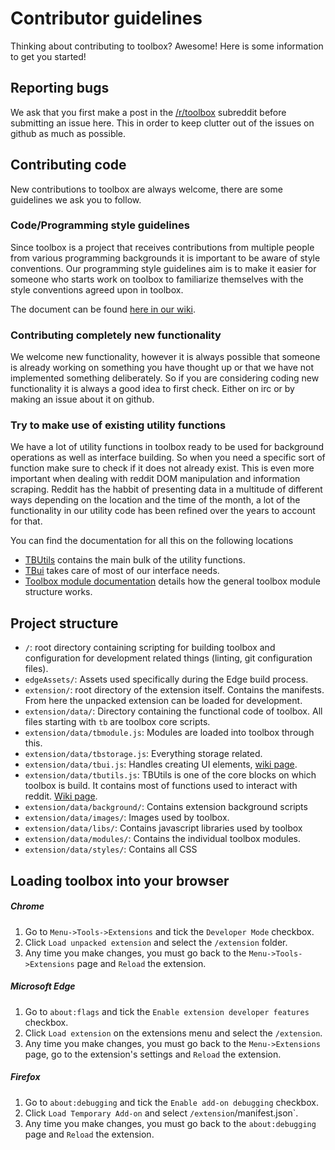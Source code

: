 # Contributor guidelines

Thinking about contributing to toolbox? Awesome! Here is some information to get you started! 

## Reporting bugs 

We ask that you first make a post in the [/r/toolbox](https://www.reddit.com/r/toolbox) subreddit before submitting an issue here. This in order to keep clutter out of the issues on github as much as possible. 

## Contributing code 

New contributions to toolbox are always welcome, there are some guidelines we ask you to follow. 

### Code/Programming style guidelines 

Since toolbox is a project that receives contributions from multiple people from various programming backgrounds it is important to be aware of style conventions. Our programming style guidelines aim is to make it easier for someone who starts work on toolbox to familiarize themselves with the style conventions agreed upon in toolbox.

The document can be found [here in our wiki](https://github.com/creesch/reddit-moderator-toolbox/wiki/Programming-style-guide).

### Contributing completely new functionality 

We welcome new functionality, however it is always possible that someone is already working on something you have thought up or that we have not implemented something deliberately. So if you are considering coding new functionality it is always a good idea to first check. Either on irc or by making an issue about it on github. 

### Try to make use of existing utility functions

We have a lot of utility functions in toolbox ready to be used for background operations as well as interface building. So when you need a specific sort of function make sure to check if it does not already exist. This is even more important when dealing with reddit DOM manipulation and information scraping. Reddit has the habbit of presenting data in a multitude of different ways depending on the location and the time of the month, a lot of the functionality in our utility code has been refined over the years to account for that.

You can find the documentation for all this on the following locations 

- [TBUtils](https://github.com/creesch/reddit-moderator-toolbox/wiki/TBUtils-function-calls) contains the main bulk of the utility functions. 
- [TBui](https://github.com/creesch/reddit-moderator-toolbox/wiki/TBui-function-class) takes care of most of our interface needs. 
- [Toolbox module documentation](https://github.com/creesch/reddit-moderator-toolbox/wiki/Toolbox-module-notes) details how the general toolbox module structure works. 


## Project structure

- `/`: root directory containing scripting for building toolbox and configuration for development related things (linting, git configuration files). 
- `edgeAssets/`: Assets used specifically during the Edge build process. 
- `extension/`: root directory of the extension itself. Contains the manifests. From here the unpacked extension can be loaded for development. 
- `extension/data/`: Directory containing the functional code of toolbox. All files starting with `tb` are toolbox core scripts.
- `extension/data/tbmodule.js`: Modules are loaded into toolbox through this.
- `extension/data/tbstorage.js`: Everything storage related. 
- `extension/data/tbui.js`: Handles creating UI elements, [wiki page](https://github.com/creesch/reddit-moderator-toolbox/wiki/TBui-function-class).
- `extension/data/tbutils.js`: TBUtils is one of the core blocks on which toolbox is build. It contains most of functions used to interact with reddit. [Wiki page](https://github.com/creesch/reddit-moderator-toolbox/wiki/TBUtils-function-calls).
- `extension/data/background/`: Contains extension background scripts
- `extension/data/images/`: Images used by toolbox.
- `extension/data/libs/`: Contains javascript libraries used by toolbox
- `extension/data/modules/`: Contains the individual toolbox modules. 
- `extension/data/styles/`: Contains all CSS


## Loading toolbox into your browser

##### Chrome

1. Go to `Menu->Tools->Extensions` and tick the `Developer Mode` checkbox.
1. Click `Load unpacked extension` and select the `/extension` folder.
1. Any time you make changes, you must go back to the `Menu->Tools->Extensions` page and `Reload` the extension.

##### Microsoft Edge

1. Go to `about:flags` and tick the `Enable extension developer features` checkbox.
1. Click `Load extension` on the extensions menu and select the `/extension`.
1. Any time you make changes, you must go back to the `Menu->Extensions` page, go to the extension's settings and `Reload` the extension.

##### Firefox

1. Go to `about:debugging` and tick the `Enable add-on debugging` checkbox.
1. Click `Load Temporary Add-on` and select `/extension`/manifest.json`.
1. Any time you make changes, you must go back to the `about:debugging` page and `Reload` the extension.
